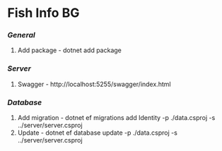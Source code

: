 # Fish Info BG

### _General_

1. Add package - dotnet add package <NAME>

### _Server_

1. Swagger - http://localhost:5255/swagger/index.html

### _Database_

1. Add migration - dotnet ef migrations add Identity -p ./data.csproj -s ../server/server.csproj
2. Update - dotnet ef database update -p ./data.csproj -s ../server/server.csproj
